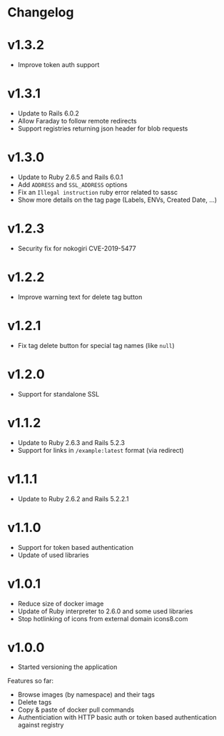 # Changelog

# v1.3.2

* Improve token auth support

# v1.3.1

* Update to Rails 6.0.2
* Allow Faraday to follow remote redirects
* Support registries returning json header for blob requests

# v1.3.0

* Update to Ruby 2.6.5 and Rails 6.0.1
* Add `ADDRESS` and `SSL_ADDRESS` options
* Fix an `Illegal instruction` ruby error related to sassc
* Show more details on the tag page (Labels, ENVs, Created Date, ...)

# v1.2.3

* Security fix for nokogiri CVE-2019-5477

# v1.2.2

* Improve warning text for delete tag button

# v1.2.1

* Fix tag delete button for special tag names (like `null`)

# v1.2.0

* Support for standalone SSL

# v1.1.2

* Update to Ruby 2.6.3 and Rails 5.2.3
* Support for links in `/example:latest` format (via redirect)

# v1.1.1

* Update to Ruby 2.6.2 and Rails 5.2.2.1

# v1.1.0

* Support for token based authentication
* Update of used libraries

# v1.0.1

* Reduce size of docker image
* Update of Ruby interpreter to 2.6.0 and some used libraries
* Stop hotlinking of icons from external domain icons8.com

# v1.0.0

* Started versioning the application

Features so far:

* Browse images (by namespace) and their tags
* Delete tags
* Copy & paste of docker pull commands
* Authenticiation with HTTP basic auth or token based authentication against registry
